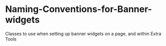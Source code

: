 # Naming-Conventions-for-Banner-widgets
Classes to use when setting up banner widgets on a page, and within Extra Tools
